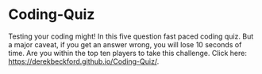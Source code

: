 # Coding-Quiz

Testing your coding might! In this five question fast paced coding quiz. But a major caveat, if you get an answer wrong, you will lose 10 seconds of time. Are you within the top ten players to take this challenge. Click here: https://derekbeckford.github.io/Coding-Quiz/.
